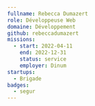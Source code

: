 ```yaml
---
fullname: Rebecca Dumazert
role: Développeuse Web
domaine: Développement
github: rebeccadumazert
missions:
  - start: 2022-04-11
    end: 2022-12-31
    status: service
    employer: Dinum
startups:
  - Brigade
badges:
  - segur
---
```


